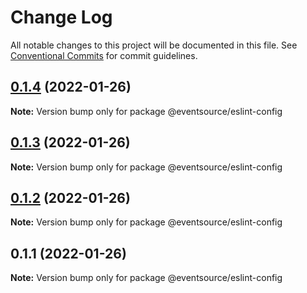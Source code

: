 # Change Log

All notable changes to this project will be documented in this file.
See [Conventional Commits](https://conventionalcommits.org) for commit guidelines.

## [0.1.4](https://github.com/thomasvargiu/eventsource-ts/compare/@eventsource/eslint-config@0.1.3...@eventsource/eslint-config@0.1.4) (2022-01-26)

**Note:** Version bump only for package @eventsource/eslint-config





## [0.1.3](https://github.com/thomasvargiu/eventsource-ts/compare/@eventsource/eslint-config@0.1.2...@eventsource/eslint-config@0.1.3) (2022-01-26)

**Note:** Version bump only for package @eventsource/eslint-config





## [0.1.2](https://github.com/thomasvargiu/eventsource-ts/compare/@eventsource/eslint-config@0.1.1...@eventsource/eslint-config@0.1.2) (2022-01-26)

**Note:** Version bump only for package @eventsource/eslint-config





## 0.1.1 (2022-01-26)

**Note:** Version bump only for package @eventsource/eslint-config
